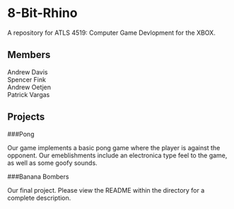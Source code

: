 8-Bit-Rhino
===========

A repository for ATLS 4519: Computer Game Devlopment for the XBOX.

Members
---------
Andrew Davis  
Spencer Fink  
Andrew Oetjen  
Patrick Vargas

Projects
--------
###Pong  

Our game implements a basic pong game where the player is against the opponent. Our emeblishments include an electronica type feel to the game, as well as some goofy sounds.

###Banana Bombers

Our final project. Please view the README within the directory for a complete description.
